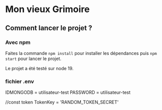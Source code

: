 # Mon vieux Grimoire


## Comment lancer le projet ? 

### Avec npm

Faites la commande `npm install` pour installer les dépendances puis `npm start` pour lancer le projet. 

Le projet a été testé sur node 19. 

### fichier .env 

IDMONGODB = utilisateur-test
PASSWORD = utilisateur-test

//const token
TokenKey = 'RANDOM_TOKEN_SECRET'